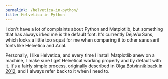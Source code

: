 ```yaml
---
permalink: /helvetica-in-python/
title: Helvetica in Python
---
```


I don't have a lot of complaints about Python and Matplotlib, but something that has always irked me is the default font.  It's currently DejaVu Sans, which looks a little too squat for me when comparing it to other sans serif fonts like Helvetica and Arial.

Personally, I like Helvetica, and every time I install Matplotlib anew on a machine, I make sure I get Helvetical working properly and by default with it.  It's a fairly simple process, originally described in [Olga Botvinnik back in 2012][olga-blog-entry], and I always refer back to it when I need to.




[olga-blog-entry]: https://github.com/olgabot/sciencemeetproductivity.tumblr.com/blob/master/posts/2012/11/how-to-set-helvetica-as-the-default-sans-serif-font-in.md

